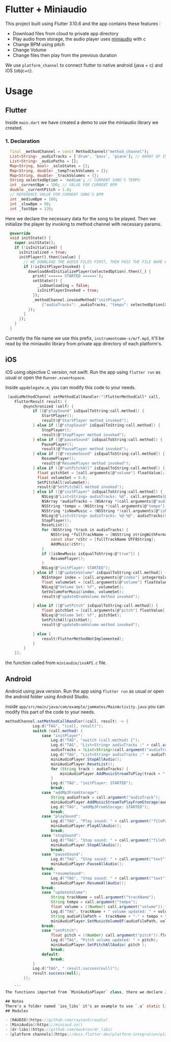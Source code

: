 # Flutter + Miniaudio

This project built using Flutter 3.10.6 and the app contains these features :
- Download files from cloud to private app directory
- Play audio from storage, the audio player uses [miniaudio](https://miniaud.io/) with c
- Change BPM using pitch
- Change Volume
- Change files then play from the previous duration

We use `platform_channel` to connect flutter to native android (java + c) and iOS (objc+c).

# Usage
## Flutter
Inside `main.dart` we have created a demo to use the miniaudio library we created.

### 1. Declaration
```dart
  final _methodChannel = const MethodChannel("method_channel");
  List<String> _audioTracks = ['drum', 'bass', 'piano']; // ARRAY OF INSTRUMENTS OF THE SONG
  List<String> _audioPaths = [];
  Map<String, bool> _soloStates = {};
  Map<String, double> _tempTrackVolumes = {};
  Map<String, double> _trackVolumes = {};
  String selectedOption = 'medium'; // CURRENT SONG'S TEMPO
  int _currentBpm = 100; // VALUE FOR CURRENT BPM
  double _currentPitch = 1.0;
  // REFERENCE VALUE FOR CURRENT SONG'S BPM
  int _mediumBpm = 100;
  int _slowBpm = 90;
  int _fastBpm = 120;
```
Here we declare the necessary data for the song to be played. Then we initialize the player by invoking to method channel with necessary params.

```dart
  @override
  void initState() {
    super.initState();
    if (!isInitialized) {
      isInitialized = true;
      initPlayer().then((value) {
        // WE DOWNLOAD THE AUDIO FILES FIRST, THEN PASS THE FILE NAME WITH INITPLAYER METHOD
        if (!isInitPlayerInvoked) {
          downloadAndInitializePlayer(selectedOption).then((_) {
            print('====== STARTED ======');
            setState(() {
              _isDownloading = false;
              isInitPlayerInvoked = true;
            });
            _methodChannel.invokeMethod("initPlayer",
                {"audioTracks": _audioTracks, "tempo": selectedOption[0]});
          });
        }
      });
    }
  }
```
Currently the file name we use this prefix, `instrumentname-s/m/f.mp3`, it'll be read by the miniaudio library from private app directory of each platform's.


## iOS
iOS using objective C version, not swift. Run the app using `flutter run` as usual or open the `Runner.xcworkspace`.

Inside `appdelegate.m`, you can modify this code to your needs.

```c
 [audioMethodChannel setMethodCallHandler:^(FlutterMethodCall* call,
    FlutterResult result) {
        @synchronized (self) {
            if ([@"playSound" isEqualToString:call.method]) {
                StartPlayer();
                result(@"StartPlayer method invoked");
            } else if ([@"stopSound" isEqualToString:call.method]) {
                StopPlayer();
                result(@"StopPlayer method invoked");
            } else if ([@"pauseSound" isEqualToString:call.method]) {
                PausePlayer();
                result(@"PausePlayer method invoked");
            } else if ([@"resumeSound" isEqualToString:call.method]) {
                ResumePlayer();
                result(@"ResumePlayer method invoked");
            } else if ([@"setPitchAll" isEqualToString:call.method]) {
              float pitchSet = [call.arguments[@"volume"] floatValue];
              float volumeSet = 0.0;
              SetPitchAll(volumeSet);
              result(@"SetPitchAll method invoked");
            } else if ([@"initPlayer" isEqualToString:call.method]) {
                NSLog(@"List<String> audioTracks: %@", call.arguments[@"audioTracks"]);
                NSArray *audioTracks = (NSArray *)call.arguments[@"audioTracks"];
                NSString *tempo = (NSString *)call.arguments[@"tempo"];
                NSString *isNewMusic = (NSString *)call.arguments[@"isNewMusic"];
                NSLog(@"List<String> audioTracks: %@-%@", audioTracks[0], tempo);
                StopPlayer();
                ResetList();
                for (NSString *track in audioTracks) {
                    NSString *fullTrackName = [NSString stringWithFormat:@"%@-%@.mp3", track, tempo];
                    const char *cStr = [fullTrackName UTF8String];
                    AddMusic(cStr);
                }
                if ([isNewMusic isEqualToString:@"true"]) {
                    ResumePlayer();
                }
                NSLog(@"initPlayer: STARTED");
            } else if ([@"updateVolume" isEqualToString:call.method]) {
                NSInteger index = [call.arguments[@"index"] integerValue];
                float volumeSet = [call.arguments[@"volume"] floatValue];
                NSLog(@"Volume Set: %f", volumeSet);
                SetVolumeForMusic(index, volumeSet);
                result(@"updateDrumVolume method invoked");

            } else if ([@"setPitch" isEqualToString:call.method]) {
                float pitchSet = [call.arguments[@"pitch"] floatValue];
                NSLog(@"Volume Set: %f", pitchSet);
                SetPitchAll(pitchSet);
                result(@"updateDrumVolume method invoked");

            } else {
                result(FlutterMethodNotImplemented);
            }
        }
    }];
```

the function called from `miniaudio/iosAPI.c` file.

## Android
Android using java version. Run the app using `flutter run` as usual or open the android folder using Android Studio.

inside `app/src/main/java/com/example/jammates/MainActivity.java` you can modify this part of the code to your needs.

```java
methodChannel.setMethodCallHandler((call, result) -> {
			Log.d("TAG", "(call, result)");
            switch (call.method) {
                case "initPlayer":
					Log.d("TAG", "switch (call.method) {");
					Log.d("TAG", "List<String> audioTracks :" + call.argument("audioTracks") );
                    audioTracks = (List<String>)call.argument("audioTracks");
					Log.d("TAG", "List<String> audioTracks :" + audioTracks.get(0) + "-" + call.argument("tempo") );
					miniAudioPlayer.StopAllAudio();
					miniAudioPlayer.ResetList();
                    for (String track : audioTracks) {
                        miniAudioPlayer.AddMusicStreamToPlay(track + "-" + call.argument("tempo") + ".mp3");
                    }
                    Log.d("TAG", "initPlayer: STARTED");
                    break;                
				case "addMp3FromStorage":
                    String audioTrack = call.argument("audioTrack");
                    miniAudioPlayer.AddMusicStreamToPlayFromStorage(audioTrack);
                    Log.d("TAG", "addMp3FromStorage: STARTED");
                    break;
                case "playSound":
                    Log.d("TAG", "Play sound: " + call.argument("filePath"));
					miniAudioPlayer.PlayAllAudio();
                    break;
                case "stopSound":
                    Log.d("TAG", "Stop sound: " + call.argument("filePath"));
					miniAudioPlayer.StopAllAudio();
                    break;
				case "pauseSound":
                    Log.d("TAG", "Stop sound: " + call.argument("text"));
					miniAudioPlayer.PauseAllAudio();
                break;
				case "resumeSound":
                    Log.d("TAG", "Stop sound: " + call.argument("text"));
					miniAudioPlayer.ResumeAllAudio();
                break;
                case "updateVolume":
                    String trackName = call.argument("trackName");
                    String tempo = call.argument("tempo");
                    float volume = ((Number) call.argument("volume")).floatValue();
                    Log.d("TAG", trackName + " volume updated: " + volume);
                    String audioFilePath =  trackName + "-" + tempo + ".mp3";
                    miniAudioPlayer.SetMusicVolumeOf(audioFilePath, volume);
                break;
				case "setPitch":
                    float pitch = ((Number) call.argument("pitch")).floatValue();
                    Log.d("TAG", "Pitch volume updated: " + pitch);
					miniAudioPlayer.SetPitchAllAudio( pitch );
                    break;
                default:
                    break;
            }
			Log.d("TAG", " result.success(null)");
            result.success(null);
        });

    ```
The functions imported from `MiniAudioPlayer` class, there we declare JNI functions to API from generated .so libraries for each architecture. You can find the the generated .so files that we use for the project inside `/app/src/main/jniLibs`. refer to this [repo](http://gitlab.bory.io:2022/b2022_sound_processing/2023_audio_sync_test_library) to generate or modify the APIs.

## Notes
There's a folder named `ios_libs` it's an example to use `.a` static library in iOS.
## Modules

- [RAUDIO](https://github.com/raysan5/raudio)
- [MiniAudio](https://miniaud.io/)
- [dr-libs](https://github.com/mackron/dr_libs)
- [platform channels](https://docs.flutter.dev/platform-integration/platform-channels)
